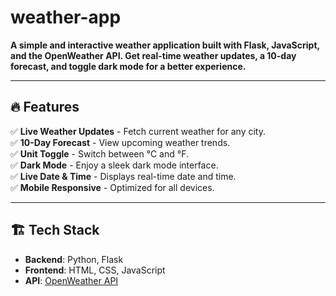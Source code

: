 # weather-app
**A simple and interactive weather application built with Flask, JavaScript, and the OpenWeather API. Get real-time weather updates, a 10-day forecast, and toggle dark mode for a better experience.** 

---

## 🔥 Features

✅ **Live Weather Updates** - Fetch current weather for any city.  
✅ **10-Day Forecast** - View upcoming weather trends.  
✅ **Unit Toggle** - Switch between °C and °F.  
✅ **Dark Mode** - Enjoy a sleek dark mode interface.  
✅ **Live Date & Time** - Displays real-time date and time.  
✅ **Mobile Responsive** - Optimized for all devices.  

---

## 🏗️ Tech Stack

- **Backend**: Python, Flask
- **Frontend**: HTML, CSS, JavaScript
- **API**: [OpenWeather API](https://openweathermap.org/api)
